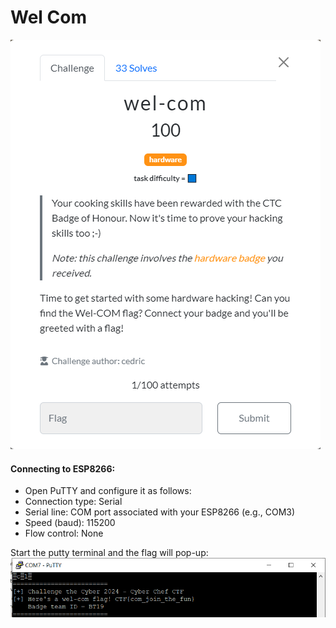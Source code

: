 # Wel Com
![image](./wel-com1.png)

#### Connecting to ESP8266:
* Open PuTTY and configure it as follows:
* Connection type: Serial
* Serial line: COM port associated with your ESP8266 (e.g., COM3)
* Speed (baud): 115200
* Flow control: None

Start the putty terminal and the flag will pop-up:
![image](./wel-com2.png)

